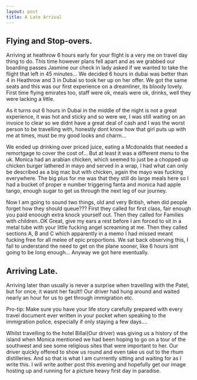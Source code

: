 ```yaml
---
layout: post
title: A Late Arrival
---
```


## Flying and Stop-overs.


Arriving at heathrow 6 hours early for your flight is a very me on travel day thing to do. This time however plans fell apart and as we grabbed our boarding passes Jasmine our check in lady asked if we wanted to take the flight that left in 45 minutes... We decided 6 hours in dubai was better than 4 in Heathrow and 3 in Dubai so took her up on her offer. We got the same seats and this was our first experience on a dreamliner, its bloody lovely. First time flying emirates too, staff were ok, meals were ok, drinks, well they were lacking a little. 

As it turns out 6 hours in Dubai in the middle of the night is not a great experience, it was hot and sticky and so were we, I was still waiting on an invoice to clear so we didnt have a great deal of cash and I was the worst person to be travelling with, honestly dont know how that girl puts up with me at times, must be my good looks and charm... 

We ended up drinking over priced juice, eating a Mcdonalds that needed a remortgage to cover the cost of... But at least it was a different menu to the uk. Monica had an arabian chicken, which seemed to just be a chopped up chicken burger lathered in mayo and served in a wrap, I had what can only be described as a big mac but with chicken, again the mayo was fucking everywhere. The big plus for me was that they still do large meals here so I had a bucket of proper e number triggering fanta and monica had apple tango, enough sugar to get us through the next leg of our journey.

Now I am going to sound two things, old and very British, when did people forget how they should queue??? First they called for first class, fair enough you paid enoough extra knock yourself out. Then they called for Families with children..OK Great, give my ears a rest before I am forced to sit in a metal tube with your little fucking angel screaming at me. Then they called sections A, B and C which apparently in a memo I had missed meant fucking free for all melee of epic proportions. We sat back observing this, I fail to understand the need to get on the plane sooner, like 6 hours isnt going to be long enough... Anyway we got here eventually.

## Arriving Late.

Arriving later than usually is never a surprise when travelling with the Patel, but for once, it wasnt her fault!! Our driver had hung around and waited nearly an hour for us to get through immigration etc. 

Pro-tip: Make sure you have your life story carefully prepared with every travel document ever written in your pocket when speaking to the immigration police, especially if only staying a few days....

Whilst travelling to the hotel Billal(Our driver) was giving us a history of the island when Monica mentioned we had been hoping to go on a tour of the southwest and see some religious sites that were important to her. Our driver quickly offered to show us round and even take us out to the rhum distilleries. And so that is what I am currrently sitting and waiting for as I write this. I will write aother post this evening and hopefully get our image hosting up and running for a picture heavy first day in paradise. 
